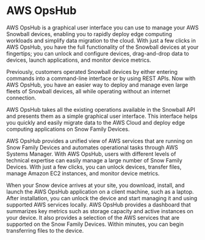 # AWS OpsHub

AWS OpsHub is a graphical user interface you can use to manage your AWS Snowball devices, enabling you to rapidly deploy edge computing workloads and simplify data migration to the cloud. With just a few clicks in AWS OpsHub, you have the full functionality of the Snowball devices at your fingertips; you can unlock and configure devices, drag-and-drop data to devices, launch applications, and monitor device metrics.

Previously, customers operated Snowball devices by either entering commands into a command-line interface or by using REST APIs. Now with AWS OpsHub, you have an easier way to deploy and manage even large fleets of Snowball devices, all while operating without an internet connection.

AWS OpsHub takes all the existing operations available in the Snowball API and presents them as a simple graphical user interface. This interface helps you quickly and easily migrate data to the AWS Cloud and deploy edge computing applications on Snow Family Devices.

AWS OpsHub provides a unified view of AWS services that are running on Snow Family Devices and automates operational tasks through AWS Systems Manager. With AWS OpsHub, users with different levels of technical expertise can easily manage a large number of Snow Family Devices. With just a few clicks, you can unlock devices, transfer files, manage Amazon EC2 instances, and monitor device metrics.

When your Snow device arrives at your site, you download, install, and launch the AWS OpsHub application on a client machine, such as a laptop. After installation, you can unlock the device and start managing it and using supported AWS services locally. AWS OpsHub provides a dashboard that summarizes key metrics such as storage capacity and active instances on your device. It also provides a selection of the AWS services that are supported on the Snow Family Devices. Within minutes, you can begin transferring files to the device.
